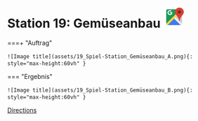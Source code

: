 
# Station 19: Gemüseanbau <a href="https://www.google.com/maps/dir/?api=1&travelmode=walking&destination=47.799852,13.0163361"><img src="https://github.com/kipppunkte/kipppunkte/raw/gh-pages/assets/google-maps.svg" width="48" height="48"></a>


===+ "Auftrag"

    ![Image title](assets/19_Spiel-Station_Gemüseanbau_A.png){: style="max-height:60vh" }


=== "Ergebnis"

    ![Image title](assets/19_Spiel-Station_Gemüseanbau_B.png){: style="max-height:60vh" }


[Directions](https://www.google.com/maps/dir/?api=1&travelmode=walking&destination=47.799852,13.0163361)